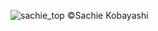 <meta name="description" content="Sachie Kobayashi Composer Compositrice music 小林祥恵 作曲家">
<meta name="google-site-verification" content="PSs9FycpZSwgFYAEa__dkr-CMIQub8WbZzzVl6XYPN8">

<!-- ! ![top](https://github.com/kbys88/kbys88.github.io/assets/142012962/cd08f984-a0b5-4a29-b913-d0c13c491310) -->
<!--![day1_1](https://github.com/kbys88/kbys88.github.io/assets/142012962/7684f8b4-5ac5-472d-b7a3-ec978862a9a1) -->

![sachie_top](https://github.com/kbys88/kbys88.github.io/assets/142012962/8d3a8ccb-1468-4116-aa63-af1c6d8d54cc) 
©︎Sachie Kobayashi
